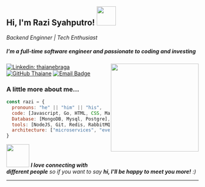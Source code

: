 <h2> Hi, I'm Razi Syahputro! <img src="https://media.giphy.com/media/mGcNjsfWAjY5AEZNw6/giphy.gif" width="50"></h2>
<p><em>Backend Enginner | Tech Enthusiast </br>
</em></p>
<h5>I'm a full-time software engineer and passionate to coding and investing</h5>
<img align='right' src="https://camo.githubusercontent.com/5d7bb187ae38dcf16cad39b6a668f4e0ba6f3351/68747470733a2f2f6d656469612e67697068792e636f6d2f6d656469612f6a52663566736e38473659616f674157786e2f67697068792e676966" width="230">


[![Linkedin: thaianebraga](https://img.shields.io/badge/-razisyahputro-blue?style=flat-square&logo=Linkedin&logoColor=white&link=https://www.linkedin.com/in/razisyahputro/)](https://www.linkedin.com/in/razi-aziz-syahputro/)
[![GitHub Thaiane](https://img.shields.io/github/followers/razidev?label=follow&style=social)](https://github.com/razidev)
[![Email Badge](https://img.shields.io/badge/-razisyahputro-c14438?style=flat-square&logo=Gmail&logoColor=white&link=mailto:razisyahputro@gmail.com)](mailto:razisyahputro@gmail.com)


### A little more about me...  

```javascript
const razi = {
  pronouns: "he" || "him" || "his",
  code: [Javascript, Go, HTML, CSS, Markdown],
  Database: [MongoDB, Mysql, Postgre],
  tools: [NodeJS, Git, Redis, RabbitMQ, Docker],
  architecture: ["microservices", "event-driven", "monolithic"]
}
```

<img src="https://media.giphy.com/media/LnQjpWaON8nhr21vNW/giphy.gif" width="60"> <em><b>I love connecting with different people</b> so if you want to say <b>hi, I'll be happy to meet you more!</b> :)</em>

---
